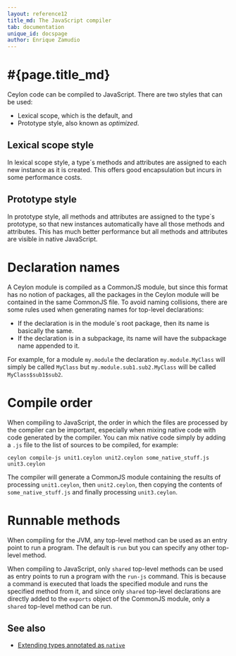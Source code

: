 ```yaml
---
layout: reference12
title_md: The JavaScript compiler
tab: documentation
unique_id: docspage
author: Enrique Zamudio
---
```


# #{page.title_md}

Ceylon code can be compiled to JavaScript. There are two styles that can be used:

* Lexical scope, which is the default, and
* Prototype style, also known as _optimized_.

## Lexical scope style

In lexical scope style, a type´s methods and attributes are assigned to each
new instance as it is created. This offers good encapsulation but incurs in
some performance costs.

## Prototype style

In prototype style, all methods and attributes are assigned to the type´s prototype,
so that new instances automatically have all those methods and attributes. This has
much better performance but all methods and attributes are visible in native JavaScript.

# Declaration names

A Ceylon module is compiled as a CommonJS module, but since this format has no notion
of packages, all the packages in the Ceylon module will be contained in the same
CommonJS file. To avoid naming collisions, there are some rules used when generating
names for top-level declarations:

* If the declaration is in the module´s root package, then its name is basically the same.
* If the declaration is in a subpackage, its name will have the subpackage name appended to it.

For example, for a module `my.module` the declaration `my.module.MyClass` will simply
be called `MyClass` but `my.module.sub1.sub2.MyClass` will be called `MyClass$sub1$sub2`. 

# Compile order

When compiling to JavaScript, the order in which the files are processed by the compiler
can be important, especially when mixing native code with code generated by the compiler.
You can mix native code simply by adding a `.js` file to the list of sources to be compiled, for example:

`ceylon compile-js unit1.ceylon unit2.ceylon some_native_stuff.js unit3.ceylon`

The compiler will generate a CommonJS module containing the results of processing
`unit1.ceylon`, then `unit2.ceylon`, then copying the contents of `some_native_stuff.js`
and finally processing `unit3.ceylon`.

# Runnable methods

When compiling for the JVM, any top-level method can be used as an entry point to
run a program. The default is `run` but you can specify any other top-level method.

When compiling to JavaScript, only `shared` top-level methods can be used as entry
points to run a program with the `run-js` command. This is because a command is executed
that loads the specified module and runs the specified method from it, and since only
`shared` top-level declarations are directly added to the `exports` object of the
CommonJS module, only a `shared` top-level method can be run.

## See also

* [Extending types annotated as `native`](native-anno)
